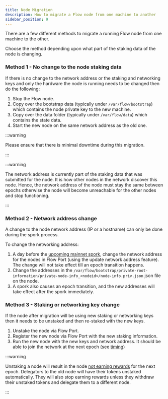 ```yaml
---
title: Node Migration
description: How to migrate a Flow node from one machine to another
sidebar_position: 9
---
```


There are a few different methods to migrate a running Flow node from one machine to the other.

Choose the method depending upon what part of the staking data of the node is changing.

### Method 1 - No change to the node staking data

If there is no change to the network address or the staking and networking keys and only the hardware the node is running needs to be changed then do the following:
1. Stop the Flow node.
2. Copy over the bootstrap data (typically under `/var/flow/bootstrap`) which contains the node private key to the new machine.
3. Copy over the data folder (typically under `/var/flow/data`) which contains the state data.
4. Start the new node on the same network address as the old one.

:::warning

Please ensure that there is minimal downtime during this migration.

:::

:::warning

The network address is currently part of the staking data that was submitted for the node. It is how other nodes in the network discover this node.
Hence, the network address of the node must stay the same between epochs otherwise the node will become unreachable for the other nodes and stop functioning.

:::

### Method 2 - Network address change

A change to the node network address (IP or a hostname) can only be done during the spork process.

To change the networking address:
1. A day before the [upcoming mainnet spork](./upcoming-sporks.md), change the network address for the nodes in Flow Port (using the update network address feature).
The change will not take effect till an epoch transition happens.
2. Change the addresses in the `/var/flow/bootstrap/private-root-information/private-node-info_<nodeid>/node-info.priv.json` json file on the node.
3. A spork also causes an epoch transition, and the new addresses will take effect after the spork immediately.

### Method 3 - Staking or networking key change

If the node after migration will be using new staking or networking keys then it needs to be unstaked and then re-staked with the new keys.

1. Unstake the node via Flow Port.
2. Register the new node via Flow Port with the new staking information.
3. Run the new node with the new keys and network address. It should be able to join the network at the next epoch (see [timing](./node-bootstrap.md#timing))

:::warning

Unstaking a node will result in the node [not earning rewards](../../staking/06-technical-overview.md#staking-operations-available-to-all-stakers) for the next epoch.
Delegators to the old node will have their tokens unstaked automatically. They will also stop earning rewards unless they withdraw their unstaked tokens and delegate them to a different node.

:::